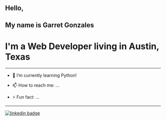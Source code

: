 ## Hello,

## My name is Garret Gonzales

# I'm a Web Developer living in Austin, Texas
*** 

    
- 🌱 I’m currently learning Python!
      
- 📫 How to reach me: ...

- ⚡ Fun fact: ...

***
[![linkedin badge](https://img.shields.io/badge/David_Gonzales-30302f?style=flat&logo=linkedin)](https://www.linkedin.com/in/david-gonzales-961172172/)
